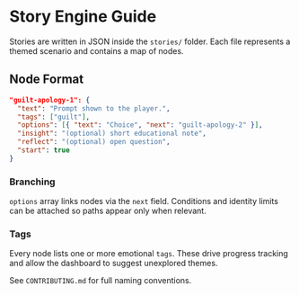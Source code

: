 # Story Engine Guide

Stories are written in JSON inside the `stories/` folder. Each file represents a themed scenario and contains a map of nodes.

## Node Format
```json
"guilt-apology-1": {
  "text": "Prompt shown to the player.",
  "tags": ["guilt"],
  "options": [{ "text": "Choice", "next": "guilt-apology-2" }],
  "insight": "(optional) short educational note",
  "reflect": "(optional) open question",
  "start": true
}
```

### Branching
`options` array links nodes via the `next` field. Conditions and identity limits can be attached so paths appear only when relevant.

### Tags
Every node lists one or more emotional `tags`. These drive progress tracking and allow the dashboard to suggest unexplored themes.

See `CONTRIBUTING.md` for full naming conventions.
